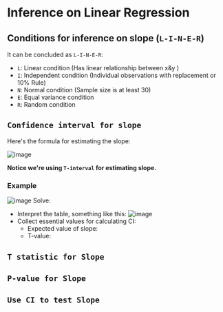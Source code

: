# Inference on Linear Regression

## Conditions for inference on slope (`L-I-N-E-R`)
It can be concluded as `L-I-N-E-R`:
- `L`: Linear condition (Has linear relationship between x&y )
- `I`: Independent condition (Individual observations with replacement or 10% Rule)
- `N`: Normal condition (Sample size is at least 30)
- `E`: Equal variance condition
- `R`: Random condition


## `Confidence interval for slope`

Here's the formula for estimating the slope:

![image](https://user-images.githubusercontent.com/14041622/45803802-0dd2f400-bced-11e8-825b-697da74b6c02.png)

**Notice we're using `T-interval` for estimating slope.**

### Example
![image](https://user-images.githubusercontent.com/14041622/45735940-20c9c380-bc1c-11e8-89c0-7a2831fd9287.png)
Solve:
- Interpret the table, something like this:
![image](https://user-images.githubusercontent.com/14041622/45744511-53ca8200-bc31-11e8-84b8-b342d3c40cae.png)
- Collect essential values for calculating CI:
    - Expected value of slope: 
    - T-value: 


## `T statistic for Slope`


## `P-value for Slope`


## `Use CI to test Slope`

